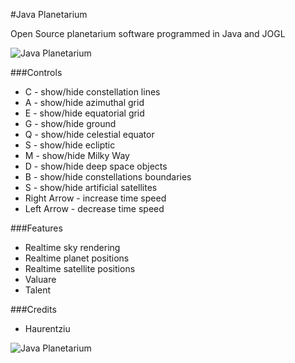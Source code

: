 #Java Planetarium

Open Source planetarium software programmed in Java and JOGL

![Java Planetarium](http://i.imgur.com/ARBk1t0.png)

###Controls

* C - show/hide constellation lines
* A - show/hide azimuthal grid
* E - show/hide equatorial grid
* G - show/hide ground
* Q - show/hide celestial equator
* S - show/hide ecliptic
* M - show/hide Milky Way
* D - show/hide deep space objects
* B - show/hide constellations boundaries
* S - show/hide artificial satellites
* Right Arrow - increase time speed
* Left Arrow - decrease time speed

###Features

* Realtime sky rendering
* Realtime planet positions
* Realtime satellite positions 
* Valuare
* Talent

###Credits

* Haurentziu

![Java Planetarium](http://i.imgur.com/RCuV0Fn.png)
